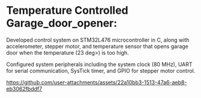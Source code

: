 # Temperature Controlled Garage_door_opener:
Developed control system on STM32L476 microcontroller in C, along with accelerometer, stepper motor, and temperature sensor that opens garage door when the temperature (23 deg>) is too high.

Configured system peripherals including the system clock (80 MHz), UART for serial communication, SysTick timer, and GPIO for stepper motor control.


https://github.com/user-attachments/assets/22a10bb3-1513-47a6-aeb8-eb3062fbddf7

